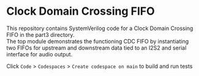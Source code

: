 # Clock Domain Crossing FIFO

This repository contains SystemVerilog code for a Clock Domain Crossing FIFO in the part3 directory. <br />
The top module demonstrates the functioning CDC FIFO by instantiating two FIFOs for upstream and downstream data tied to an I2S2 and serial interface for audio output.

Click `Code` > `Codespaces` > `Create codespace on main` to build and run tests
